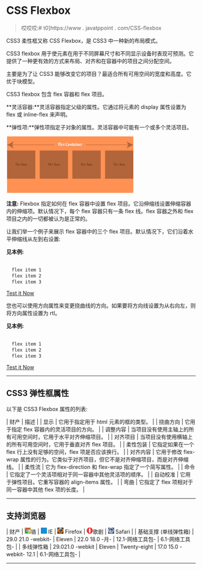 # CSS Flexbox

> 哎哎哎:# t0]https://www . javatppoint . com/CSS-flexbox

CSS3 柔性框又称 CSS Flexbox，是 CSS3 中一种新的布局模式。

CSS3 flexbox 用于使元素在用于不同屏幕尺寸和不同显示设备时表现可预测。它提供了一种更有效的方式来布局、对齐和在容器中的项目之间分配空间。

主要是为了让 CSS3 能够改变它的项目？最适合所有可用空间的宽度和高度。它优于块模型。

CSS3 flexbox 包含 flex 容器和 flex 项目。

**灵活容器:**灵活容器指定父级的属性。它通过将元素的 display 属性设置为 flex 或 inline-flex 来声明。

**弹性项:**弹性项指定子对象的属性。灵活容器中可能有一个或多个灵活项目。

![CSS Flexbox1](img/1ecab94dedcdfde0300d82739e9cf0a5.png)

**注意:** Flexbox 指定如何在 flex 容器中设置 flex 项目。它沿伸缩线设置伸缩容器内的伸缩项。默认情况下，每个 flex 容器只有一条 flex 线。flex 容器之外和 flex 项目之内的一切都被认为是正常的。

让我们举一个例子来展示 flex 容器中的三个 flex 项目。默认情况下，它们沿着水平伸缩线从左到右设置:

**见本例:**

```

  flex item 1
  flex item 2
  flex item 3

```

[Test it Now](https://www.javatpoint.com/oprweb/test.jsp?filename=css-flexbox1)

您也可以使用方向属性来变更挠曲线的方向。如果要将方向线设置为从右向左，则将方向属性设置为 rtl。

**见本例:**

```

  flex item 1
  flex item 2
  flex item 3

```

[Test it Now](https://www.javatpoint.com/oprweb/test.jsp?filename=css-flexbox2)

* * *

## CSS3 弹性框属性

以下是 CSS3 Flexbox 属性的列表:

| 财产 | 描述 |
| 显示 | 它用于指定用于 html 元素的框的类型。 |
| 挠曲方向 | 它用于指定 flex 容器内的灵活项目的方向。 |
| 调整内容 | 当项目没有使用主轴上的所有可用空间时，它用于水平对齐伸缩项目。 |
| 对齐项目 | 当项目没有使用横轴上的所有可用空间时，它用于垂直对齐 flex 项目。 |
| 柔性包装 | 它指定如果在一个 flex 行上没有足够的空间，flex 项是否应该换行。 |
| 对齐内容 | 它用于修改 flex-wrap 属性的行为。它类似于对齐项目，但它不是对齐伸缩项目，而是对齐伸缩线。 |
| 柔性流 | 它为 flex-direction 和 flex-wrap 指定了一个简写属性。 |
| 命令 | 它指定了一个灵活项相对于同一容器中其他灵活项的顺序。 |
| 自动校准 | 它用于弹性项目。它重写容器的 align-items 属性。 |
| 弯曲 | 它指定了 flex 项相对于同一容器中其他 flex 项的长度。 |

* * *

## 支持浏览器

| 财产 | ![chrome browser](img/4fbdc93dc2016c5049ed108e7318df19.png)铬 | ![ie browser](img/83dd23df1fe8373fd5bf054b2c1dd88b.png) IE | ![firefox browser](img/4f001fff393888a8a807ed29b28145d1.png) Firefox | ![opera browser](img/6cad4a592cc69a052056a0577b4aac65.png)歌剧 | ![safari browser](img/a0f6a9711a92203c5dc5c127fe9c9fca.png) Safari |
| 基础支撑
(单线弹性箱) | 29.0
21.0 -webkit- | Eleven | 22.0
18.0 -月- | 12.1-网络工具包- | 6.1-网络工具包- |
| 多线弹性箱 | 29.021.0 -webkit | Eleven | Twenty-eight | 17.0
15.0 -webkit-
12.1 | 6.1-网络工具包- |

* * *